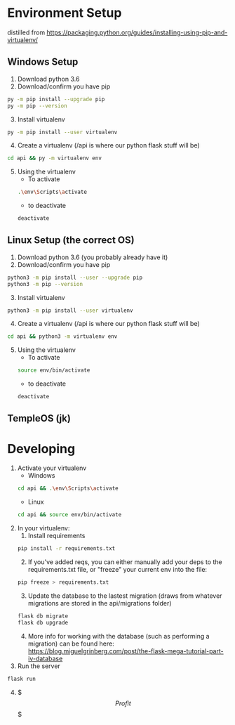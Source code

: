 # Environment Setup
distilled from https://packaging.python.org/guides/installing-using-pip-and-virtualenv/

## Windows Setup
1. Download python 3.6
2. Download/confirm you have pip
```bash
py -m pip install --upgrade pip
py -m pip --version
```
3. Install virtualenv
```bash
py -m pip install --user virtualenv
```
4. Create a virtualenv (/api is where our python flask stuff will be)
```bash
cd api && py -m virtualenv env
```
5. Using the virtualenv
    - To activate
    ```bash
    .\env\Scripts\activate
    ```
    - to deactivate
    ```bash
    deactivate
    ```

## Linux Setup (the correct OS)
1. Download python 3.6 (you probably already have it)
2. Download/confirm you have pip
```bash
python3 -m pip install --user --upgrade pip
python3 -m pip --version
```
3. Install virtualenv
```bash
python3 -m pip install --user virtualenv
```
4. Create a virtualenv (/api is where our python flask stuff will be)
```bash
cd api && python3 -m virtualenv env
```
5. Using the virtualenv
    - To activate
    ```bash
    source env/bin/activate
    ```
    - to deactivate
    ```bash
    deactivate
    ```

## TempleOS (jk)

# Developing

1. Activate your virtualenv
    * Windows
    ```bash
    cd api && .\env\Scripts\activate
    ```
    * Linux
    ```bash
    cd api && source env/bin/activate
    ```
2. In your virtualenv:
    1. Install requirements
    ```bash
    pip install -r requirements.txt
    ```
    2. If you've added reqs, you can either manually add your deps to the requirements.txt file, or "freeze" your current env into the file:
    ```bash
    pip freeze > requirements.txt
    ```
    3. Update the database to the lastest migration (draws from whatever migrations are stored in the api/migrations folder)
    ```bash
    flask db migrate
    flask db upgrade
    ```
    4. More info for working with the database (such as performing a migration) can be found here: https://blog.miguelgrinberg.com/post/the-flask-mega-tutorial-part-iv-database
3. Run the server
```bash
flask run
```
4. $$$ Profit $$$
